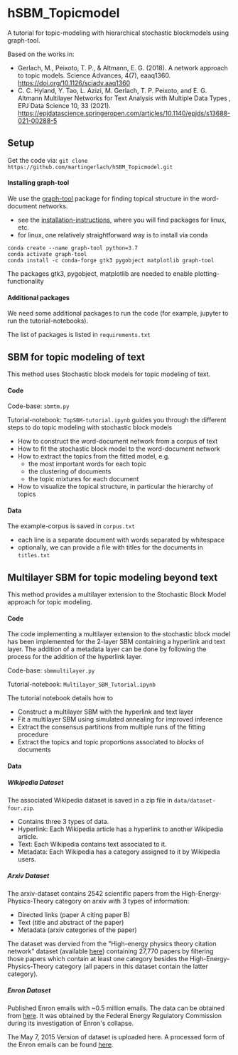 # hSBM_Topicmodel

A tutorial for topic-modeling with hierarchical stochastic blockmodels using graph-tool.

Based on the works in:
- Gerlach, M., Peixoto, T. P., & Altmann, E. G. (2018). A network approach to topic models. Science Advances, 4(7), eaaq1360. https://doi.org/10.1126/sciadv.aaq1360
- C. C. Hyland, Y. Tao, L. Azizi, M. Gerlach, T. P. Peixoto, and E. G. Altmann Multilayer Networks for Text Analysis with Multiple Data Types , EPJ Data Science 10, 33 (2021). https://epjdatascience.springeropen.com/articles/10.1140/epjds/s13688-021-00288-5


## Setup

Get the code via: `git clone https://github.com/martingerlach/hSBM_Topicmodel.git`

#### Installing graph-tool

We use the [graph-tool](https://graph-tool.skewed.de/) package for finding topical structure in the word-document networks.
- see the [installation-instructions](https://git.skewed.de/count0/graph-tool/wikis/installation-instructions), where you will find packages for linux, etc.
- for linux, one relatively straightforward way is to install via conda
```
conda create --name graph-tool python=3.7
conda activate graph-tool
conda install -c conda-forge gtk3 pygobject matplotlib graph-tool
```
The packages gtk3, pygobject, matplotlib are needed to enable plotting-functionality

#### Additional packages

We need some additional packages to run the code (for example, jupyter to run the tutorial-notebooks).

The list of packages is listed in `requirements.txt`


## SBM for topic modeling of text

This method uses Stochastic block models for topic modeling of text.

#### Code

Code-base: `sbmtm.py`

Tutorial-notebook: `TopSBM-tutorial.ipynb` guides you through the different steps to do topic modeling with stochastic block models
* How to construct the word-document network from a corpus of text
* How to fit the stochastic block model to the word-document network
* How to extract the topics from the fitted model, e.g.
	* the most important words for each topic
	* the clustering of documents
	* the topic mixtures for each document
* How to visualize the topical structure, in particular the hierarchy of topics

#### Data

The example-corpus is saved in `corpus.txt`
- each line is a separate document with words separated by whitespace
- optionally, we can provide a file with titles for the documents in `titles.txt`



## Multilayer SBM for topic modeling beyond text

This method provides a multilayer extension to the Stochastic Block Model approach for topic modeling.

#### Code
The code implementing a multilayer extension to the stochastic block model has been implemented for the 2-layer SBM containing a hyperlink and text layer. The addition of a metadata layer can be done by following the process for the addition of the hyperlink layer.

Code-base: `sbmmultilayer.py`

Tutorial-notebook: `Multilayer_SBM_Tutorial.ipynb`

The tutorial notebook details how to
- Construct a multilayer SBM with the hyperlink and text layer
- Fit a multilayer SBM using simulated annealing for improved inference 
- Extract the consensus partitions from multiple runs of the fitting procedure
- Extract the topics and topic proportions associated to *blocks* of documents


#### Data
##### Wikipedia Dataset
The associated Wikipedia dataset is saved in a zip file in `data/dataset-four.zip`. 
- Contains three 3 types of data.
- Hyperlink: Each Wikipedia article has a hyperlink to another Wikipedia article.
- Text: Each Wikipedia contains text associated to it.
- Metadata: Each Wikipedia has a category assigned to it by Wikipedia users.

##### Arxiv Dataset
The arxiv-dataset contains 2542 scientific papers from the High-Energy-Physics-Theory category on arxiv with 3 types of information:
- Directed links (paper A citing paper B)
- Text (title and abstract of the paper)
- Metadata (arxiv categories of the paper)

The dataset was dervied from the "High-energy physics theory citation network" dataset (available [here](http://snap.stanford.edu/data/cit-HepTh.html)) containing 27,770 papers by filtering those papers which contain at least one category besides the High-Energy-Physics-Theory category (all papers in this dataset contain the latter category).

##### Enron Dataset

Published Enron emails with ~0.5 million emails. The data can be obtained from [here](http://snap.stanford.edu/data/email-Enron.html). It was obtained by the Federal Energy Regulatory Commission during its investigation of Enron's collapse.

The May 7, 2015 Version of dataset is uploaded here. A processed form of the Enron emails can be found [here](https://www.kaggle.com/wcukierski/enron-email-dataset).
